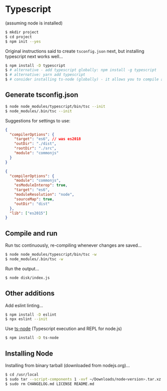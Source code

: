 # Typescript

(assuming node is installed)

```sh
$ mkdir project
$ cd project
$ npm init --yes
```

Original instructions said to create `tsconfig.json` next, but installing
typescript next works well...

```sh
$ npm install -D typescript
$ # alternative - add typescript globally: npm install -g typescript
$ # alternative: yarn add typescript
$ # consider installing ts-node (globally) - it allows you to compile and run the compiled output with a single command
```

## Generate tsconfig.json

```sh
$ node node_modules/typescript/bin/tsc --init
$ node_modules/.bin/tsc --init
```

Suggestions for settings to use:

```json
{
  "compilerOptions": {
    "target": "es6", // was es2018
    "outDir": "./dist",
    "rootDir": "./src",
    "module": "commonjs"
  }
}
```

```json
{
  "compilerOptions": {
    "module": "commonjs",
    "esModuleInterop": true,
    "target": "es6",
    "moduleResolution": "node",
    "sourceMap": true,
    "outDir": "dist"
  },
  "lib": ["es2015"]
}
```

## Compile and run

Run tsc continuously, re-compiling whenever changes are saved...

```sh
$ node node_modules/typescript/bin/tsc -w
$ node_modules/.bin/tsc -w
```

Run the output...

```sh
$ node disk/index.js
```

## Other additions

Add eslint linting...

```sh
$ npm install -D eslint
$ npx eslint --init
```

Use [ts-node](https://github.com/TypeStrong/ts-node) (Typescript execution and
REPL for node.js)

```sh
$ npm install -D ts-node
```

## Installing Node

Installing from binary tarball (downloaded from nodejs.org)...

```sh
$ cd /usr/local
$ sudo tar --script-components 1 -xvf ~/Downloads/node<version>.tar.xz | tee /tmp/tarxnode.log
$ sudo rm CHANGELOG.md LICENSE README.md
```
